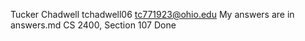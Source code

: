 Tucker Chadwell
tchadwell06
tc771923@ohio.edu
My answers are in answers.md
CS 2400, Section 107
Done
